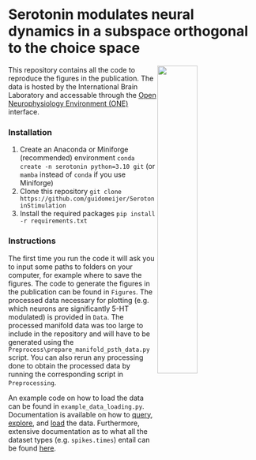 # Serotonin modulates neural dynamics in a subspace orthogonal to the choice space
<img src="https://github.com/user-attachments/assets/af61346d-2d8a-4df5-b764-7f6932d9ad01" width="40%" align="right"/>

This repository contains all the code to reproduce the figures in the publication. The data is hosted by the International Brain Laboratory and accessable through the [Open Neurophysiology Environment (ONE)](https://int-brain-lab.github.io/ONE/one_reference.html) interface. 

### Installation
1. Create an Anaconda or Miniforge (recommended) environment `conda create -n serotonin python=3.10 git` (or `mamba` instead of `conda` if you use Miniforge)
2. Clone this repository `git clone https://github.com/guidomeijer/SerotoninStimulation`
3. Install the required packages `pip install -r requirements.txt`

### Instructions

The first time you run the code it will ask you to input some paths to folders on your computer, for example where to save the figures. The code to generate the figures in the publication can be found in `Figures`. The processed data necessary for plotting (e.g. which neurons are significantly 5-HT modulated) is provided in `Data`. The processed manifold data was too large to include in the repository and will have to be generated using the `Preprocess\prepare_manifold_psth_data.py` script. You can also rerun any processing done to obtain the processed data by running the corresponding script in `Preprocessing`. 

An example code on how to load the data can be found in `example_data_loading.py`. Documentation is available on how to [query](https://int-brain-lab.github.io/ONE/notebooks/one_search/one_search.html), [explore](https://int-brain-lab.github.io/ONE/notebooks/one_list/one_list.html), and [load](https://int-brain-lab.github.io/ONE/notebooks/one_load/one_load.html) the data. Furthermore, extensive documentation as to what all the dataset types (e.g. `spikes.times`) entail can be found [here](https://docs.google.com/document/d/1OqIqqakPakHXRAwceYLwFY9gOrm8_P62XIfCTnHwstg).






